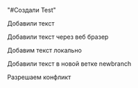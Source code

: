"#Создали Test" 

Добавили текст

Добавили текст через веб бразер

Добавим текст локально

Добавили текст в новой ветке newbranch

Разрешаем конфликт
